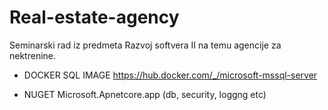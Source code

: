 # Real-estate-agency
Seminarski rad iz predmeta Razvoj softvera II na temu agencije za nektrenine.

* DOCKER SQL IMAGE https://hub.docker.com/_/microsoft-mssql-server

* NUGET Microsoft.Apnetcore.app (db, security, loggng etc)